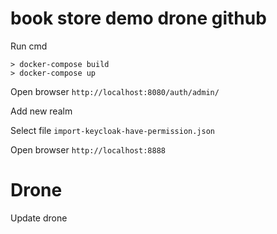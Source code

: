 # book store demo drone github

Run cmd

```
> docker-compose build
> docker-compose up
```

Open browser `http://localhost:8080/auth/admin/`

Add new realm 

Select file `import-keycloak-have-permission.json`

Open browser `http://localhost:8888`

# Drone

Update drone
